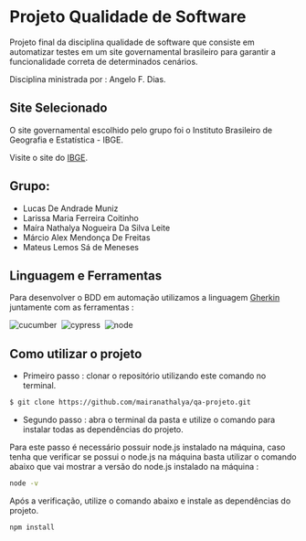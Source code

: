 # Projeto Qualidade de Software 

Projeto final da disciplina qualidade de software que consiste em automatizar testes em um site governamental brasileiro para garantir a funcionalidade correta de determinados cenários. 

Disciplina ministrada por : Angelo F. Dias. 

## Site Selecionado

O site governamental escolhido pelo grupo foi o Instituto Brasileiro de Geografia e Estatística - IBGE. 

Visite o site do [IBGE](https://www.ibge.gov.br/).


## Grupo: 

- Lucas De Andrade Muniz
- Larissa Maria Ferreira Coitinho
- Maíra Nathalya Nogueira Da Silva Leite
- Márcio Alex Mendonça De Freitas
- Mateus Lemos Sá de Meneses

## Linguagem e Ferramentas

Para desenvolver o BDD em automação utilizamos a linguagem [Gherkin](https://blog.onedaytesting.com.br/gherkin/)  
juntamente com as ferramentas : 

![cucumber](https://img.shields.io/badge/Cucumber-43B02A?style=for-the-badge&logo=cucumber&logoColor=white)&nbsp;
![cypress](https://img.shields.io/badge/Cypress-17202C?style=for-the-badge&logo=cypress&logoColor=white)&nbsp;
![node](https://img.shields.io/badge/Node%20js-339933?style=for-the-badge&logo=nodedotjs&logoColor=white)&nbsp;

## Como utilizar o projeto 

- Primeiro passo : clonar o repositório utilizando este comando no terminal.

```bash
$ git clone https://github.com/mairanathalya/qa-projeto.git
```

- Segundo passo : abra o terminal da pasta e utilize o comando para instalar todas as dependências do projeto. 

Para este passo é necessário possuir node.js instalado na máquina, caso tenha que verificar se possui o node.js na máquina basta utilizar o comando abaixo que vai mostrar a versão do node.js instalado na máquina :
 
```bash
node -v 
```

Após a verificação, utilize o comando abaixo e instale as dependências do projeto.

```bash
npm install
```












